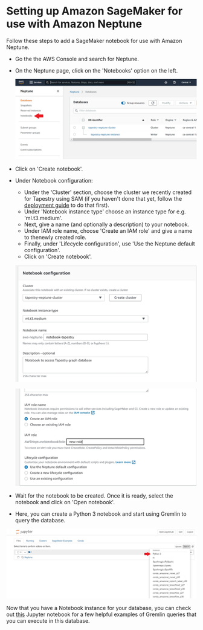 # Setting up Amazon SageMaker for use with Amazon Neptune

Follow these steps to add a SageMaker notebook for use with Amazon Neptune.

* Go the the AWS Console and search for Neptune.

* On the Neptune page, click on the 'Notebooks' option on the left.

  ![Notebooks](images/neptune_page.jpg "Notebooks")

* Click on 'Create notebook'.

* Under Notebook configuration:
  * Under the 'Cluster' section, choose the cluster we recently created for Tapestry using SAM (if you haven't done that yet, follow the [deployment guide](deployment.md) to do that first).
  * Under 'Notebook instance type' choose an instance type for e.g. 'ml.t3.medium'.
  * Next, give a name (and optionally a description) to your notebook.
  * Under IAM role name, choose 'Create an IAM role' and give a name to thenewly created role.
  * Finally, under 'Lifecycle configuration', use 'Use the Neptune default configuration'.
  * Click on 'Create notebook'.

  ![Notebook Config](images/notebook_config1.jpg "Config1")

  ![Notebook Config](images/notebook_config2.jpg "Config2")

* Wait for the notebook to be created. Once it is ready, select the notebook and click on 'Open notebook'.

* Here, you can create a Python 3 notebook and start using Gremlin to query the database.

 ![Create Notebook](images/create_nb.jpg "Create Notebook")

Now that you have a Notebook instance for your database, you can check out [this](../GremlinQueries.ipynb) Jupyter notebook for a few helpful examples of Gremlin queries that you can execute in this database.



